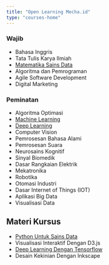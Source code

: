 ```yaml
---
title: "Open Learning Mecha.id"
type: "courses-home"
---
```


### Wajib
- <span class="upcoming">Bahasa Inggris</span>
- <span class="upcoming">Tata Tulis Karya Ilmiah</span> 
- [Matematika Sains Data](/courses/matematika-untuk-ml/) 
- <span class="upcoming">Algoritma dan Pemrograman</span> 
- <span class="upcoming">Agile Software Development</span>
- <span class="upcoming">Digital Marketing</span>

### Peminatan 
- <span class="upcoming">Algoritma Optimasi</span> 
- [Machine Learning](/courses/machine-learning/) 
- [Deep Learning](/courses/deep-learning/) 
- <span class="upcoming">Computer Vision</span> 
- <span class="upcoming">Pemrosesan Bahasa Alami</span> 
- <span class="upcoming">Pemrosesan Suara</span> 
- <span class="upcoming">Neurosains Kognitif</span> 
- <span class="upcoming">Sinyal Biomedik</span> 
- <span class="upcoming">Dasar Rangkaian Elektrik</span> 
- <span class="upcoming">Mekatronika</span> 
- <span class="upcoming">Robotika</span> 
- <span class="upcoming">Otomasi Industri</span>
- <span class="upcoming">Dasar Internet of Things (IOT)</span>
- <span class="upcoming">Aplikasi Big Data</span> 
- <span class="upcoming">Visualisasi Data</span> 

## Materi Kursus 
- [Python Untuk Sains Data](/courses/python-untuk-sains-data/) 
- <span class="upcoming">Visualisasi Interaktif Dengan D3.js</span> 
- [Deep Learning Dengan Tensorflow](/courses/machine-learning/) 
- <span class="upcoming">Desain Kekinian Dengan Inkscape</span>
